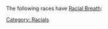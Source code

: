 The following races have [Racial Breath](Racial_Breath "wikilink"):

[Category: Racials](Category:_Racials "wikilink")
